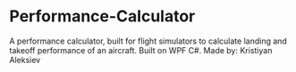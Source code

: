# Performance-Calculator
A performance calculator, built for flight simulators to calculate landing and takeoff performance of an aircraft.
Built on WPF C#.
Made by: Kristiyan Aleksiev
